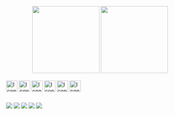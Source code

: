 
<div align="center">
  <a href="https://github.com/GabrielFeijo"></a>
  <img height="180em" src="https://github-readme-stats-sigma-five.vercel.app/api?username=GabrielFeijo&show_icons=true&theme=tokyonight&include_all_commits=true&count_private=true"/>
  <img height="180em" src="https://github-readme-stats-sigma-five.vercel.app/api/top-langs/?username=GabrielFeijo&layout=compact&theme=tokyonight"/>
</div>
<div style="display: inline_block"><br>
  <img align="center" alt="Icon-HTML" height="30" src="https://img.shields.io/badge/HTML5-E34F26?style=for-the-badge&logo=html5&logoColor=white">
  <img align="center" alt="Icon-CSS"  height="30" src="https://img.shields.io/badge/CSS3-1572B6?style=for-the-badge&logo=css3&logoColor=white">
  <img align="center" alt="Icon-Js"   height="30" src="https://img.shields.io/badge/JavaScript-F7DF1E?style=for-the-badge&logo=javascript&logoColor=black">
   <img align="center" alt="Icon-React"   height="30" src="https://img.shields.io/badge/React-20232A?style=for-the-badge&logo=react&logoColor=61DAFB">
  <img align="center" alt="Icon-Java" height="30" src="https://img.shields.io/badge/Java-ED8B00?style=for-the-badge&logo=java&logoColor=white">
  <img align="center" alt="Icon-Mysql" height="30" src="https://img.shields.io/badge/MySQL-6933FF?style=for-the-badge&logo=mysql&logoColor=white">
  
  
</div>
  
  ##
 
<div> 

  <a href="" target="_blank"><img src="https://img.shields.io/badge/Instagram-E4405F?style=for-the-badge&logo=instagram&logoColor=white" target="_blank"></a> 
 	<a href="" target="_blank"><img src="https://img.shields.io/badge/Twitch-9146FF?style=for-the-badge&logo=twitch&logoColor=white" target="_blank"></a>
 <a href="#" target="_blank"><img src="https://img.shields.io/badge/Discord-7289DA?style=for-the-badge&logo=discord&logoColor=white" target="_blank"></a> 
  <a href = "mailto:feijo6622@gmail.com"><img src="https://img.shields.io/badge/Gmail-D14836?style=for-the-badge&logo=gmail&logoColor=white" target="_blank"></a>
  <a href="https://www.linkedin.com/in/gabriel-feijo/" target="_blank"><img src="https://img.shields.io/badge/LinkedIn-0077B5?style=for-the-badge&logo=linkedin&logoColor=white" target="_blank"></a>


</div>
